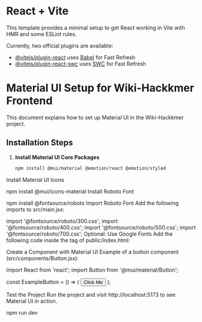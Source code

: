 # React + Vite

This template provides a minimal setup to get React working in Vite with HMR and some ESLint rules.

Currently, two official plugins are available:



- [@vitejs/plugin-react](https://github.com/vitejs/vite-plugin-react/blob/main/packages/plugin-react/README.md) uses [Babel](https://babeljs.io/) for Fast Refresh
- [@vitejs/plugin-react-swc](https://github.com/vitejs/vite-plugin-react-swc) uses [SWC](https://swc.rs/) for Fast Refresh


# Material UI Setup for Wiki-Hackkmer Frontend

This document explains how to set up Material UI in the Wiki-Hackkmer project.

## Installation Steps

1. **Install Material UI Core Packages**
   ```bash
   npm install @mui/material @emotion/react @emotion/styled
Install Material UI Icons


npm install @mui/icons-material
Install Roboto Font


npm install @fontsource/roboto
Import Roboto Font Add the following imports to src/main.jsx:


import '@fontsource/roboto/300.css';
import '@fontsource/roboto/400.css';
import '@fontsource/roboto/500.css';
import '@fontsource/roboto/700.css';
Optional: Use Google Fonts Add the following code inside the <head> tag of public/index.html:


<link rel="preconnect" href="https://fonts.googleapis.com" />
<link rel="preconnect" href="https://fonts.gstatic.com" crossorigin />
<link
  rel="stylesheet"
  href="https://fonts.googleapis.com/css2?family=Roboto:wght@300;400;500;700&display=swap"
/>
Create a Component with Material UI Example of a button component (src/components/Button.jsx):


import React from 'react';
import Button from '@mui/material/Button';

const ExampleButton = () => (
  <Button variant="contained" color="primary">
    Click Me
  </Button>
);

Test the Project Run the project and visit http://localhost:5173 to see Material UI in action.

npm run dev